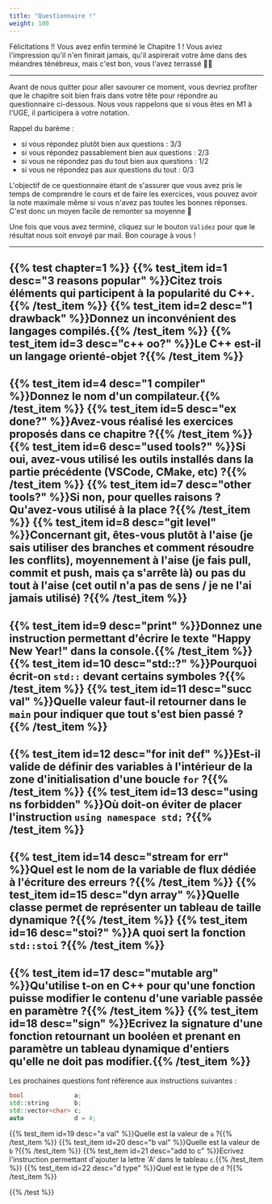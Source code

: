 ```yaml
---
title: "Questionnaire !"
weight: 100
---
```


Félicitations !! Vous avez enfin terminé le Chapitre 1 ! Vous aviez l'impression qu'il n'en finirait jamais, qu'il aspirerait votre âme dans des méandres ténébreux, mais c'est bon, vous l'avez terrassé 🥳🎉

---

Avant de nous quitter pour aller savourer ce moment, vous devriez profiter que le chapitre soit bien frais dans votre tête pour répondre au questionnaire ci-dessous. Nous vous rappelons que si vous êtes en M1 à l'UGE, il participera à votre notation.

Rappel du barème :
- si vous répondez plutôt bien aux questions : 3/3
- si vous répondez passablement bien aux questions : 2/3
- si vous ne répondez pas du tout bien aux questions : 1/2
- si vous ne répondez pas aux questions du tout : 0/3

L'objectif de ce questionnaire étant de s'assurer que vous avez pris le temps de comprendre le cours et de faire les exercices, vous pouvez avoir la note maximale même si vous n'avez pas toutes les bonnes réponses. C'est donc un moyen facile de remonter sa moyenne 🙂

Une fois que vous avez terminé, cliquez sur le bouton `Validez` pour que le résultat nous soit envoyé par mail. Bon courage à vous !

---

{{% test chapter=1 %}}
{{% test_item id=1 desc="3 reasons popular" %}}Citez trois éléments qui participent à la popularité du C++.{{% /test_item %}}
{{% test_item id=2 desc="1 drawback" %}}Donnez un inconvénient des langages compilés.{{% /test_item %}}
{{% test_item id=3 desc="c++ oo?" %}}Le C++ est-il un langage orienté-objet ?{{% /test_item %}}
---
{{% test_item id=4 desc="1 compiler" %}}Donnez le nom d'un compilateur.{{% /test_item %}}
{{% test_item id=5 desc="ex done?" %}}Avez-vous réalisé les exercices proposés dans ce chapitre ?{{% /test_item %}}
{{% test_item id=6 desc="used tools?" %}}Si oui, avez-vous utilisé les outils installés dans la partie précédente (VSCode, CMake, etc) ?{{% /test_item %}}
{{% test_item id=7 desc="other tools?" %}}Si non, pour quelles raisons ? Qu'avez-vous utilisé à la place ?{{% /test_item %}}
{{% test_item id=8 desc="git level" %}}Concernant git, êtes-vous plutôt à l'aise (je sais utiliser des branches et comment résoudre les conflits), moyennement à l'aise (je fais pull, commit et push, mais ça s'arrête là) ou pas du tout à l'aise (cet outil n'a pas de sens / je ne l'ai jamais utilisé) ?{{% /test_item %}}
---
{{% test_item id=9 desc="print" %}}Donnez une instruction permettant d'écrire le texte "Happy New Year!" dans la console.{{% /test_item %}}
{{% test_item id=10 desc="std::?" %}}Pourquoi écrit-on `std::` devant certains symboles ?{{% /test_item %}}
{{% test_item id=11 desc="succ val" %}}Quelle valeur faut-il retourner dans le `main` pour indiquer que tout s'est bien passé ?{{% /test_item %}}
---
{{% test_item id=12 desc="for init def" %}}Est-il valide de définir des variables à l'intérieur de la zone d'initialisation d'une boucle `for` ?{{% /test_item %}}
{{% test_item id=13 desc="using ns forbidden" %}}Où doit-on éviter de placer l'instruction `using namespace std;` ?{{% /test_item %}}
---
{{% test_item id=14 desc="stream for err" %}}Quel est le nom de la variable de flux dédiée à l'écriture des erreurs ?{{% /test_item %}}
{{% test_item id=15 desc="dyn array" %}}Quelle classe permet de représenter un tableau de taille dynamique ?{{% /test_item %}}
{{% test_item id=16 desc="stoi?" %}}A quoi sert la fonction `std::stoi` ?{{% /test_item %}}
---
{{% test_item id=17 desc="mutable arg" %}}Qu'utilise t-on en C++ pour qu'une fonction puisse modifier le contenu d'une variable passée en paramètre ?{{% /test_item %}}
{{% test_item id=18 desc="sign" %}}Ecrivez la signature d'une fonction retournant un booléen et prenant en paramètre un tableau dynamique d'entiers qu'elle ne doit pas modifier.{{% /test_item %}}
---

Les prochaines questions font référence aux instructions suivantes : 
```cpp
bool              a;
std::string       b;
std::vector<char> c;
auto              d = 4;
```

{{% test_item id=19 desc="a val" %}}Quelle est la valeur de `a` ?{{% /test_item %}}
{{% test_item id=20 desc="b val" %}}Quelle est la valeur de `b` ?{{% /test_item %}}
{{% test_item id=21 desc="add to c" %}}Ecrivez l'instruction permettant d'ajouter la lettre 'A' dans le tableau `c`.{{% /test_item %}}
{{% test_item id=22 desc="d type" %}}Quel est le type de `d` ?{{% /test_item %}}

{{% /test %}}
